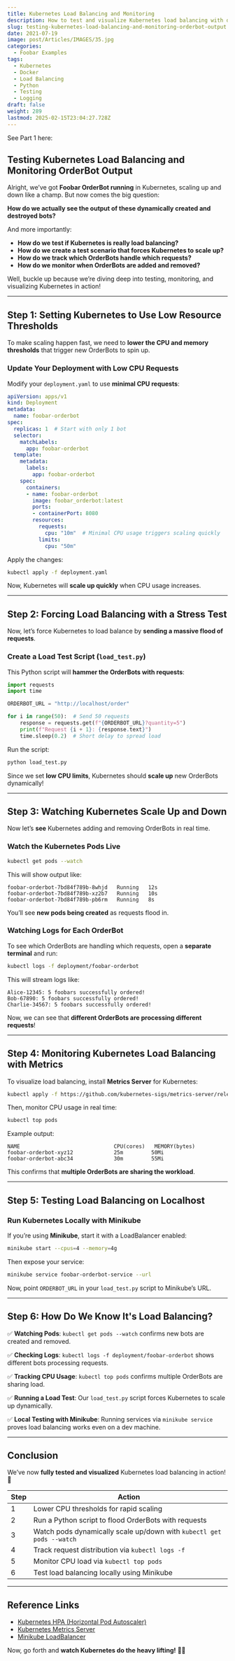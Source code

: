 ```yaml
---
title: Kubernetes Load Balancing and Monitoring
description: How to test and visualize Kubernetes load balancing with dynamic scaling for Foobar OrderBot.
slug: testing-kubernetes-load-balancing-and-monitoring-orderbot-output
date: 2021-07-19
image: post/Articles/IMAGES/35.jpg
categories:
  - Foobar Examples
tags:
  - Kubernetes
  - Docker
  - Load Balancing
  - Python
  - Testing
  - Logging
draft: false
weight: 289
lastmod: 2025-02-15T23:04:27.728Z
---
```

See Part 1 here:

## Testing Kubernetes Load Balancing and Monitoring OrderBot Output

Alright, we’ve got **Foobar OrderBot running** in Kubernetes, scaling up and down like a champ. But now comes the big question:

**How do we actually see the output of these dynamically created and destroyed bots?**

And more importantly:

* **How do we test if Kubernetes is really load balancing?**
* **How do we create a test scenario that forces Kubernetes to scale up?**
* **How do we track which OrderBots handle which requests?**
* **How do we monitor when OrderBots are added and removed?**

Well, buckle up because we’re diving deep into testing, monitoring, and visualizing Kubernetes in action!

***

## Step 1: Setting Kubernetes to Use Low Resource Thresholds

To make scaling happen fast, we need to **lower the CPU and memory thresholds** that trigger new OrderBots to spin up.

### Update Your Deployment with Low CPU Requests

Modify your `deployment.yaml` to use **minimal CPU requests**:

```yaml
apiVersion: apps/v1
kind: Deployment
metadata:
  name: foobar-orderbot
spec:
  replicas: 1  # Start with only 1 bot
  selector:
    matchLabels:
      app: foobar-orderbot
  template:
    metadata:
      labels:
        app: foobar-orderbot
    spec:
      containers:
      - name: foobar-orderbot
        image: foobar_orderbot:latest
        ports:
        - containerPort: 8080
        resources:
          requests:
            cpu: "10m"  # Minimal CPU usage triggers scaling quickly
          limits:
            cpu: "50m"
```

Apply the changes:

```bash
kubectl apply -f deployment.yaml
```

Now, Kubernetes will **scale up quickly** when CPU usage increases.

***

## Step 2: Forcing Load Balancing with a Stress Test

Now, let’s force Kubernetes to load balance by **sending a massive flood of requests**.

### Create a Load Test Script (`load_test.py`)

This Python script will **hammer the OrderBots with requests**:

```python
import requests
import time

ORDERBOT_URL = "http://localhost/order"

for i in range(50):  # Send 50 requests
    response = requests.get(f"{ORDERBOT_URL}?quantity=5")
    print(f"Request {i + 1}: {response.text}")
    time.sleep(0.2)  # Short delay to spread load
```

Run the script:

```bash
python load_test.py
```

Since we set **low CPU limits**, Kubernetes should **scale up** new OrderBots dynamically!

***

## Step 3: Watching Kubernetes Scale Up and Down

Now let’s **see** Kubernetes adding and removing OrderBots in real time.

### Watch the Kubernetes Pods Live

```bash
kubectl get pods --watch
```

This will show output like:

```
foobar-orderbot-7bd84f789b-8whjd   Running   12s
foobar-orderbot-7bd84f789b-xz2b7   Running   10s
foobar-orderbot-7bd84f789b-pb6rm   Running   8s
```

You’ll see **new pods being created** as requests flood in.

### Watching Logs for Each OrderBot

To see which OrderBots are handling which requests, open a **separate terminal** and run:

```bash
kubectl logs -f deployment/foobar-orderbot
```

This will stream logs like:

```
Alice-12345: 5 foobars successfully ordered!
Bob-67890: 5 foobars successfully ordered!
Charlie-34567: 5 foobars successfully ordered!
```

Now, we can see that **different OrderBots are processing different requests**!

***

## Step 4: Monitoring Kubernetes Load Balancing with Metrics

To visualize load balancing, install **Metrics Server** for Kubernetes:

```bash
kubectl apply -f https://github.com/kubernetes-sigs/metrics-server/releases/latest/download/components.yaml
```

Then, monitor CPU usage in real time:

```bash
kubectl top pods
```

Example output:

```
NAME                              CPU(cores)   MEMORY(bytes)
foobar-orderbot-xyz12             25m         50Mi
foobar-orderbot-abc34             30m         55Mi
```

This confirms that **multiple OrderBots are sharing the workload**.

***

## Step 5: Testing Load Balancing on Localhost

### Run Kubernetes Locally with Minikube

If you’re using **Minikube**, start it with a LoadBalancer enabled:

```bash
minikube start --cpus=4 --memory=4g
```

Then expose your service:

```bash
minikube service foobar-orderbot-service --url
```

Now, point `ORDERBOT_URL` in your `load_test.py` script to Minikube’s URL.

***

## Step 6: How Do We Know It's Load Balancing?

✅ **Watching Pods**: `kubectl get pods --watch` confirms new bots are created and removed.

✅ **Checking Logs**: `kubectl logs -f deployment/foobar-orderbot` shows different bots processing requests.

✅ **Tracking CPU Usage**: `kubectl top pods` confirms multiple OrderBots are sharing load.

✅ **Running a Load Test**: Our `load_test.py` script forces Kubernetes to scale up dynamically.

✅ **Local Testing with Minikube**: Running services via `minikube service` proves load balancing works even on a dev machine.

***

## Conclusion

We’ve now **fully tested and visualized** Kubernetes load balancing in action! 🚀

| Step | Action                                                               |
| ---- | -------------------------------------------------------------------- |
| 1    | Lower CPU thresholds for rapid scaling                               |
| 2    | Run a Python script to flood OrderBots with requests                 |
| 3    | Watch pods dynamically scale up/down with `kubectl get pods --watch` |
| 4    | Track request distribution via `kubectl logs -f`                     |
| 5    | Monitor CPU load via `kubectl top pods`                              |
| 6    | Test load balancing locally using Minikube                           |

***

## Reference Links

* [Kubernetes HPA (Horizontal Pod Autoscaler)](https://kubernetes.io/docs/tasks/run-application/horizontal-pod-autoscale/)
* [Kubernetes Metrics Server](https://github.com/kubernetes-sigs/metrics-server)
* [Minikube LoadBalancer](https://minikube.sigs.k8s.io/docs/)

Now, go forth and **watch Kubernetes do the heavy lifting!** 🚀🔥
